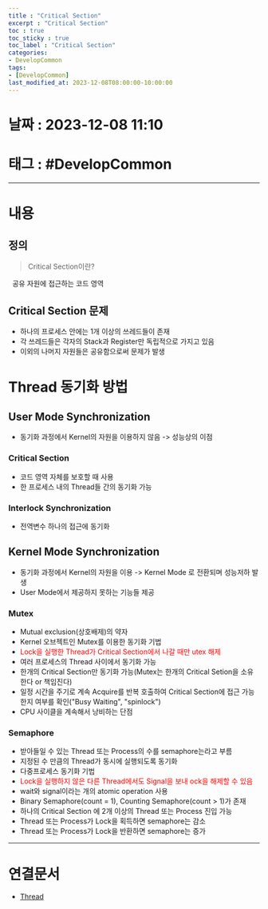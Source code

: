 ```yaml
---
title : "Critical Section"
excerpt : "Critical Section"
toc : true
toc_sticky : true
toc_label : "Critical Section"
categories:
- DevelopCommon
tags:
- [DevelopCommon]
last_modified_at: 2023-12-08T08:00:00-10:00:00
---
```


# 날짜 : 2023-12-08 11:10

# 태그 : #DevelopCommon
---

# 내용

## 정의
> Critical Section이란?

  공유 자원에 접근하는 코드 영역

## Critical Section 문제
- 하나의 프로세스 안에는 1개 이상의 쓰레드들이 존재
- 각 쓰레드들은 각자의 Stack과 Register만 독립적으로 가지고 있음
- 이외의 나머지 자원들은 공유함으로써 문제가 발생

# Thread 동기화 방법

## User Mode Synchronization
- 동기화 과정에서 Kernel의 자원을 이용하지 않음 -> 성능상의 이점

### Critical Section
- 코드 영역 자체를 보호할 때 사용
- 한 프로세스 내의 Thread들 간의 동기화 가능

### Interlock Synchronization
- 전역변수 하나의 접근에 동기화

## Kernel Mode Synchronization
- 동기화 과정에서 Kernel의 자원을 이용 -> Kernel Mode 로 전환되며 성능저하 발생
- User Mode에서 제공하지 못하는 기능들 제공

### Mutex
- Mutual exclusion(상호배제)의 약자
- Kernel 오브젝트인 Mutex를 이용한 동기화 기법
- <span style="color:red">Lock을 실행한 Thread가 Critical Section에서 나갈 때만 utex 해제</span>
- 여러 프로세스의 Thread 사이에서 동기화 가능
- 한개의 Critical Section만 동기화 가능(Mutex는 한개의 Critical Setion을 소유한다 or 책임진다)
- 일정 시간을 주기로 계속 Acquire를 반복 호출하여 Critical Section에 접근 가능한지 여부를 확인("Busy Waiting", "spinlock")
- CPU 사이클을 계속해서 낭비하는 단점

### Semaphore
- 받아들일 수 있는 Thread 또는 Process의 수를 semaphore는라고 부름
- 지정된 수 만큼의 Thread가 동시에 실행되도록 동기화
- 다중프로세스 동기화 기법
- <span style="color:red">Lock을 실행하지 않은 다른 Thread에서도 Signal을 보내 ock을 해제할 수 있음</span>
- wait와 signal이라는 개의 atomic operation 사용
- Binary Semaphore(count = 1), Counting Semaphore(count > 1)가 존재
- 하나의 Critical Section 에 2개 이상의 Thread 또는 Process 진입 가능
- Thread 또는 Process가 Lock을 획득하면 semaphore는 감소
- Thread 또는 Process가 Lock을 반환하면 semaphore는 증가

---

# 연결문서
- [Thread](../../servercommon/ServerCommon-Thread)